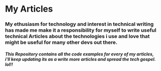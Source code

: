 # My Articles

### My ethusiasm for technology and interest in technical writing has made me make it a responsibility for myself to write useful technical Articles about the technologies i use and love that might be useful for many other devs out there.

##### This Repository contains all the code examples for every of my articles, i'll keep updating its as a write more articles and spread the tech gospel. lol!!